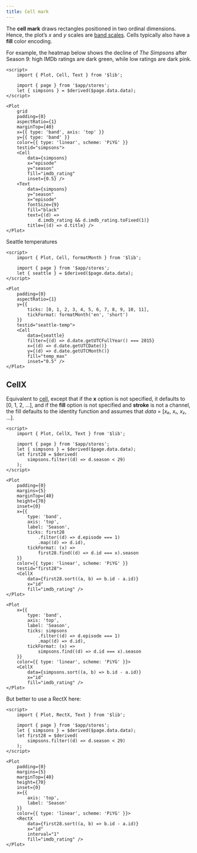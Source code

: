 ```yaml
---
title: Cell mark
---
```


The **cell mark** draws rectangles positioned in two ordinal dimensions. Hence, the plot’s _x_ and _y_ scales are [band scales](https://observablehq.com/plot/features/scales). Cells typically also have a **fill** color encoding.

For example, the heatmap below shows the decline of _The Simpsons_ after Season 9: high IMDb ratings are dark green, while low ratings are dark pink.

```svelte live
<script>
    import { Plot, Cell, Text } from '$lib';

    import { page } from '$app/stores';
    let { simpsons } = $derived($page.data.data);
</script>

<Plot
    grid
    padding={0}
    aspectRatio={1}
    marginTop={40}
    x={{ type: 'band', axis: 'top' }}
    y={{ type: 'band' }}
    color={{ type: 'linear', scheme: 'PiYG' }}
    testid="simpsons">
    <Cell
        data={simpsons}
        x="episode"
        y="season"
        fill="imdb_rating"
        inset={0.5} />
    <Text
        data={simpsons}
        y="season"
        x="episode"
        fontSize={9}
        fill="black"
        text={(d) =>
            d.imdb_rating && d.imdb_rating.toFixed(1)}
        title={(d) => d.title} />
</Plot>
```

Seattle temperatures

```svelte live
<script>
    import { Plot, Cell, formatMonth } from '$lib';

    import { page } from '$app/stores';
    let { seattle } = $derived($page.data.data);
</script>

<Plot
    padding={0}
    aspectRatio={1}
    y={{
        ticks: [0, 1, 2, 3, 4, 5, 6, 7, 8, 9, 10, 11],
        tickFormat: formatMonth('en', 'short')
    }}
    testid="seattle-temp">
    <Cell
        data={seattle}
        filter={(d) => d.date.getUTCFullYear() === 2015}
        x={(d) => d.date.getUTCDate()}
        y={(d) => d.date.getUTCMonth()}
        fill="temp_max"
        inset="0.5" />
</Plot>
```

## CellX

Equivalent to [cell](/marks/cell#Cell), except that if the **x** option is not specified, it defaults to \[0, 1, 2, …\], and if the **fill** option is not specified and **stroke** is not a channel, the fill defaults to the identity function and assumes that _data_ = \[_x₀_, _x₁_, _x₂_, …\].

```svelte live
<script>
    import { Plot, CellX, Text } from '$lib';

    import { page } from '$app/stores';
    let { simpsons } = $derived($page.data.data);
    let first28 = $derived(
        simpsons.filter((d) => d.season < 29)
    );
</script>

<Plot
    padding={0}
    margins={5}
    marginTop={40}
    height={70}
    inset={0}
    x={{
        type: 'band',
        axis: 'top',
        label: 'Season',
        ticks: first28
            .filter((d) => d.episode === 1)
            .map((d) => d.id),
        tickFormat: (x) =>
            first28.find((d) => d.id === x).season
    }}
    color={{ type: 'linear', scheme: 'PiYG' }}
    testid="first28">
    <CellX
        data={first28.sort((a, b) => b.id - a.id)}
        x="id"
        fill="imdb_rating" />
</Plot>
```

```svelte
<Plot
    x={{
        type: 'band',
        axis: 'top',
        label: 'Season',
        ticks: simpsons
            .filter((d) => d.episode === 1)
            .map((d) => d.id),
        tickFormat: (x) =>
            simpsons.find((d) => d.id === x).season
    }}
    color={{ type: 'linear', scheme: 'PiYG' }}>
    <CellX
        data={simpsons.sort((a, b) => b.id - a.id)}
        x="id"
        fill="imdb_rating" />
</Plot>
```

But better to use a RectX here:

```svelte --live
<script>
    import { Plot, RectX, Text } from '$lib';

    import { page } from '$app/stores';
    let { simpsons } = $derived($page.data.data);
    let first28 = $derived(
        simpsons.filter((d) => d.season < 29)
    );
</script>

<Plot
    padding={0}
    margins={5}
    marginTop={40}
    height={70}
    inset={0}
    x={{
        axis: 'top',
        label: 'Season'
    }}
    color={{ type: 'linear', scheme: 'PiYG' }}>
    <RectX
        data={first28.sort((a, b) => b.id - a.id)}
        x="id"
        interval="1"
        fill="imdb_rating" />
</Plot>
```
